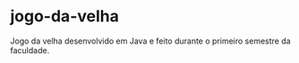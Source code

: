 # jogo-da-velha
Jogo da velha desenvolvido em Java e feito durante o primeiro semestre da faculdade.
